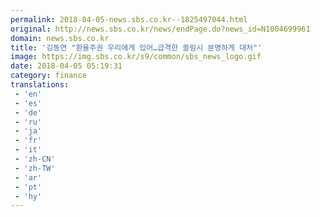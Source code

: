 ```yaml
---
permalink: 2018-04-05-news.sbs.co.kr--1825497044.html
original: http://news.sbs.co.kr/news/endPage.do?news_id=N1004699961
domain: news.sbs.co.kr
title: '김동연 "환율주권 우리에게 있어…급격한 쏠림시 분명하게 대처"'
image: https://img.sbs.co.kr/s9/common/sbs_news_logo.gif
date: 2018-04-05 05:19:31
category: finance
translations: 
 - 'en'
 - 'es'
 - 'de'
 - 'ru'
 - 'ja'
 - 'fr'
 - 'it'
 - 'zh-CN'
 - 'zh-TW'
 - 'ar'
 - 'pt'
 - 'hy'
---
```


